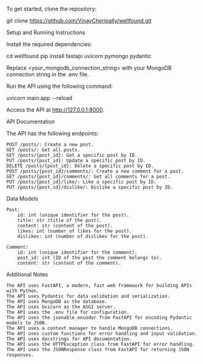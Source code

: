 To get started, clone the repository:

git clone https://github.com/VinayCheripally/wellfound.git

Setup and Running Instructions

Install the required dependencies:

cd wellfound
pip install fastapi uvicorn pymongo pydantic

Replace <your_mongodb_connection_string> with your MongoDB connection string in the .env file.

Run the API using the following command:

uvicorn main:app --reload

Access the API at http://127.0.0.1:8000.

API Documentation

The API has the following endpoints:

    POST /posts/: Create a new post.
    GET /posts/: Get all posts.
    GET /posts/{post_id}: Get a specific post by ID.
    PUT /posts/{post_id}: Update a specific post by ID.
    DELETE /posts/{post_id}: Delete a specific post by ID.
    POST /posts/{post_id}/comments/: Create a new comment for a post.
    GET /posts/{post_id}/comments/: Get all comments for a post.
    PUT /posts/{post_id}/like/: Like a specific post by ID.
    PUT /posts/{post_id}/dislike/: Dislike a specific post by ID.

Data Models

    Post:
        id: int (unique identifier for the post).
        title: str (title of the post).
        content: str (content of the post).
        likes: int (number of likes for the post).
        dislikes: int (number of dislikes for the post).

    Comment:
        id: int (unique identifier for the comment).
        post_id: int (ID of the post the comment belongs to).
        content: str (content of the comment).

Additional Notes

    The API uses FastAPI, a modern, fast web framework for building APIs with Python.
    The API uses Pydantic for data validation and serialization.
    The API uses MongoDB as the database.
    The API uses Uvicorn as the ASGI server.
    The API uses the .env file for configuration.
    The API uses the jsonable_encoder from FastAPI for encoding Pydantic models to JSON.
    The API uses a context manager to handle MongoDB connections.
    The API uses custom functions for error handling and input validation.
    The API uses docstrings for API documentation.
    The API uses the HTTPException class from FastAPI for error handling.
    The API uses the JSONResponse class from FastAPI for returning JSON responses.
